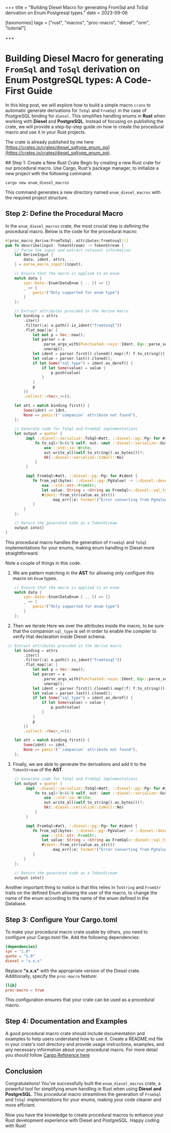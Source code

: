 +++
title = "Building Diesel Macro for generating FromSql and ToSql derivation on Enum Postgresql types."
date = 2023-09-06

[taxonomies]
tags = ["rust", "macros", "proc-macro", "diesel", "orm", "tutorial"]

+++

# Building Diesel Macro for generating `FromSql` and `ToSql` derivation on Enum PostgreSQL types: A Code-First Guide
In this blog post, we will explore how to build a simple macro `crate` to automatic generate derivations for `ToSql` and `FromSql` in the case of PostgreSQL binding for `diesel`. This simplifies handling enums in **Rust** when working with **Diesel** and **PostgreSQL**. Instead of focusing on publishing the crate, we will provide a step-by-step guide on how to create the procedural macro and use it in your Rust projects.

The crate is already published by me here [https://crates.io/crates/diesel_sqltype_enum_pg](https://crates.io/crates/diesel_sqltype_enum_pg).

## Step 1: Create a New Rust Crate
Begin by creating a new Rust crate for our procedural macro. Use Cargo, Rust's package manager, to initialize a new project with the following command:

```shell
cargo new enum_diesel_macros
```

This command generates a new directory named `enum_diesel_macros` with the required project structure.

## Step 2: Define the Procedural Macro

In the `enum_diesel_macros` crate, the most crucial step is defining the procedural macro. Below is the code for the procedural macro:


```rust
#[proc_macro_derive(FromToSql, attributes(fromtosql))]
pub fn describe(input: TokenStream) -> TokenStream {
    // Parse the input and extract relevant information
    let DeriveInput {
        data, ident, attrs, ..
    } = parse_macro_input!(input);

    // Ensure that the macro is applied to an enum
    match data {
        syn::Data::Enum(DataEnum { .. }) => {}
        _ => {
            panic!("Only supported for enum type")
        }
    };

    // Extract attributes provided in the derive macro
    let binding = attrs
        .iter()
        .filter(|a| a.path().is_ident("fromtosql"))
        .flat_map(|a| {
            let mut p = Vec::new();
            let parser = a
                .parse_args_with(Punctuated::<syn::Ident, Eq>::parse_separated_nonempty)
                .unwrap();
            let ident = parser.first().cloned().map(|f| f.to_string());
            let value = parser.last().cloned();
            if let Some("sql_type") = ident.as_deref() {
                if let Some(value) = value {
                    p.push(value)
                }
            }
            p
        })
        .collect::<Vec<_>>();

    let att = match binding.first() {
        Some(idnt) => idnt,
        None => panic!("`companion` attribute not found"),
    };

    // Generate code for ToSql and FromSql implementations
    let output = quote! {
         impl ::diesel::serialize::ToSql<#att, ::diesel::pg::Pg> for #ident {
             fn to_sql<'b>(&'b self, out: &mut ::diesel::serialize::Output<'b, '_, ::diesel::pg::Pg>) -> ::diesel::serialize::Result {
                 use ::std::io::Write;
                 out.write_all(self.to_string().as_bytes())?;
                 Ok(::diesel::serialize::IsNull::No)
             }
         }

         impl FromSql<#att, ::diesel::pg::Pg> for #ident {
            fn from_sql(bytes: ::diesel::pg::PgValue) -> ::diesel::deserialize::Result<Self> {
                use ::std::str::FromStr;
                let value: String = <String as FromSql<::diesel::sql_types::Text, ::diesel::pg::Pg>>::from_sql(bytes)?;
                #ident::from_str(value.as_str())
                    .map_err(|e| format!("Error converting from PgValue {:?}", e).into())
            }
        }
    };

    // Return the generated code as a TokenStream
    output.into()
}
```

This procedural macro handles the generation of `FromSql` and `ToSql` implementations for your enums, making enum handling in Diesel more straightforward.

Note a couple of things in this code.

1. We are pattern matching in the **AST** for allowing only configure this macro on `Enum` types.
```rust
    // Ensure that the macro is applied to an enum
    match data {
        syn::Data::Enum(DataEnum { .. }) => {}
        _ => {
            panic!("Only supported for enum type")
        }
    };


```
2. Then we iterate
Here we over the attributes inside the macro, to be sure that the companion `sql_type` is set in order to enable the compiler to verify that declaration inside Diesel schema.

```rust
 // Extract attributes provided in the derive macro
    let binding = attrs
        .iter()
        .filter(|a| a.path().is_ident("fromtosql"))
        .flat_map(|a| {
            let mut p = Vec::new();
            let parser = a
                .parse_args_with(Punctuated::<syn::Ident, Eq>::parse_separated_nonempty)
                .unwrap();
            let ident = parser.first().cloned().map(|f| f.to_string());
            let value = parser.last().cloned();
            if let Some("sql_type") = ident.as_deref() {
                if let Some(value) = value {
                    p.push(value)
                }
            }
            p
        })
        .collect::<Vec<_>>();

    let att = match binding.first() {
        Some(idnt) => idnt,
        None => panic!("`companion` attribute not found"),
    };
```

3. Finally, we are able to generate the derivations and add it to the `TokenStream` of the **AST**.

```rust
    // Generate code for ToSql and FromSql implementations
    let output = quote! {
         impl ::diesel::serialize::ToSql<#att, ::diesel::pg::Pg> for #ident {
             fn to_sql<'b>(&'b self, out: &mut ::diesel::serialize::Output<'b, '_, ::diesel::pg::Pg>) -> ::diesel::serialize::Result {
                 use ::std::io::Write;
                 out.write_all(self.to_string().as_bytes())?;
                 Ok(::diesel::serialize::IsNull::No)
             }
         }

         impl FromSql<#att, ::diesel::pg::Pg> for #ident {
            fn from_sql(bytes: ::diesel::pg::PgValue) -> ::diesel::deserialize::Result<Self> {
                use ::std::str::FromStr;
                let value: String = <String as FromSql<::diesel::sql_types::Text, ::diesel::pg::Pg>>::from_sql(bytes)?;
                #ident::from_str(value.as_str())
                    .map_err(|e| format!("Error converting from PgValue {:?}", e).into())
            }
        }
    };

    // Return the generated code as a TokenStream
    output.into()
```

Another important thing to notice is that this relies in `ToString` and `FromStr` traits on the defined Enum allowing the user of the macro, to change the name of the enum according to the name of the enum defined in the Database.

## Step 3: Configure Your Cargo.toml
To make your procedural macro crate usable by others, you need to configure your Cargo.toml file. Add the following dependencies:

```toml
[dependencies]
syn = "1.0"
quote = "1.0"
diesel = "x.x.x"
```

Replace **"x.x.x"** with the appropriate version of the Diesel crate. Additionally, specify the `proc-macro` feature:

```toml
[lib]
proc-macro = true
```

This configuration ensures that your crate can be used as a procedural macro.

## Step 4: Documentation and Examples
A good procedural macro crate should include documentation and examples to help users understand how to use it. Create a README.md file in your crate's root directory and provide usage instructions, examples, and any necessary information about your procedural macro. For more detail you should follow [Cargo Reference here](https://doc.rust-lang.org/cargo/reference/publishing.html)

## Conclusion

Congratulations! You've successfully built the `enum_diesel_macros` crate, a powerful tool for simplifying enum handling in Rust when using **Diesel and PostgreSQL**. This procedural macro streamlines the generation of `FromSql` and `ToSql` implementations for your enums, making your code cleaner and more efficient.

Now you have the knowledge to create procedural macros to enhance your Rust development experience with Diesel and PostgreSQL. Happy coding with Rust!
